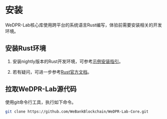 # 安装

WeDPR-Lab核心库使用跨平台的系统语言Rust编写，体验前需要安装相关的开发环境。

## 安装Rust环境

1. 安装nightly版本的Rust开发环境，可参考[示例安装指引](https://wiki.jikexueyuan.com/project/rust/nightly-rust.html)。

2. 若有疑问，可进一步参考[Rust官方文档](https://www.rust-lang.org/tools/install)。

## 拉取WeDPR-Lab源代码

使用git命令行工具，执行如下命令。

```bash
git clone https://github.com/WeBankBlockchain/WeDPR-Lab-Core.git
```